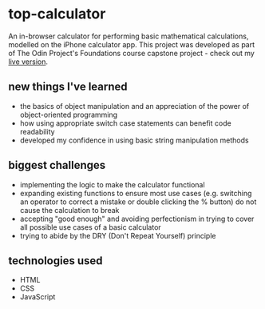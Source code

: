 # top-calculator
An in-browser calculator for performing basic mathematical calculations, modelled on the iPhone calculator app. This project was developed as part of The Odin Project's Foundations course capstone project - check out my [live version](https://silverwish.github.io/top-calculator/).

## new things I've learned
- the basics of object manipulation and an appreciation of the power of object-oriented programming
- how using appropriate switch case statements can benefit code readability
- developed my confidence in using basic string manipulation methods

## biggest challenges
- implementing the logic to make the calculator functional
- expanding existing functions to ensure most use cases (e.g. switching an operator to correct a mistake or double clicking the % button) do not cause the calculation to break
- accepting "good enough" and avoiding perfectionism in trying to cover all possible use cases of a basic calculator
- trying to abide by the DRY (Don't Repeat Yourself) principle

## technologies used
- HTML
- CSS
- JavaScript
